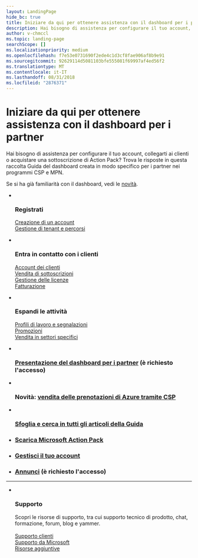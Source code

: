 ```yaml
---
layout: LandingPage
hide_bc: true
title: Iniziare da qui per ottenere assistenza con il dashboard per i partner
description: Hai bisogno di assistenza per configurare il tuo account, collegarti ai clienti o acquistare una sottoscrizione di Action Pack? Trova le risposte in questa raccolta Guida del dashboard creata in modo specifico per i partner nei programmi CSP e MPN.
author: v-chmccl
ms.topic: landing-page
searchScope: []
ms.localizationpriority: medium
ms.openlocfilehash: f7e53e0731690f2ede4c1d3cf8fae906af8b9e91
ms.sourcegitcommit: 92629114d5081103bfe555081f69997af4ed56f2
ms.translationtype: MT
ms.contentlocale: it-IT
ms.lasthandoff: 08/31/2018
ms.locfileid: "2876371"
---
```

# <a name="start-here-for-help-with-partner-dashboard"></a>Iniziare da qui per ottenere assistenza con il dashboard per i partner

Hai bisogno di assistenza per configurare il tuo account, collegarti ai clienti o acquistare una sottoscrizione di Action Pack? Trova le risposte in questa raccolta Guida del dashboard creata in modo specifico per i partner nei programmi CSP e MPN.

Se si ha già familiarità con il dashboard, vedi le [novità](/partner-center/whats-new-in-pc).

<ul id="products1" class="cardsC cols cols3 panelContent singlePanelContent">
    <li>
        <div class="cardSize">
            <div class="cardPadding">
                <div class="card">
                    <div class="cardImageOuter">
                        <div class="cardImage bgdAccent1">
                            <img alt="" src="https://docs.microsoft.com/media/illustrations/sql-get-started-understand.svg" data-linktype="external">
                        </div>
                    </div>
                    <div class="cardText">
                        <h3>Registrati</h3>
                        <p><a href="/partner-center/mpn-create-a-partner-center-account">Creazione di un account</a><br /><a href="/partner-center/azure-active-directory-tenants-and-partner-center">Gestione di tenant e percorsi</a></p>
                    </div>
                </div>
            </div>
        </div>
    </li>
    <li>
        <div class="cardSize">
            <div class="cardPadding">
                <div class="card">
                    <div class="cardImageOuter">
                        <div class="cardImage bgdAccent1">
                            <img alt="" src="https://docs.microsoft.com/media/illustrations/virtualization-hperv-server-community.svg" data-linktype="external">
                        </div>
                    </div>
                    <div class="cardText">
                        <h3>Entra in contatto con i clienti</h3>
                        <p><a href="/partner-center/customer-accounts">Account dei clienti</a><br /><a href="/partner-center/customer-subscriptions">Vendita di sottoscrizioni</a><br /><a href="/partner-center/assign-licenses-to-users">Gestione delle licenze</a><br /><a href="/partner-center/billing">Fatturazione</a></p>
                    </div>
                </div>
            </div>
        </div>
    </li>
    <li>
        <div class="cardSize">
            <div class="cardPadding">
                <div class="card">
                    <div class="cardImageOuter">
                        <div class="cardImage bgdAccent1">
                            <img alt="" src="https://docs.microsoft.com/media/illustrations/biztalk-get-started-scenarios.svg" data-linktype="external">
                        </div>
                    </div>
                    <div class="cardText">
                        <h3>Espandi le attività</h3>
                        <p><a href="/partner-center/referrals">Profili di lavoro e segnalazioni</a><br /><a href="/partner-center/promotions">Promozioni</a><br /><a href="/partner-center/get-special-pricing-for-offers">Vendita in settori specifici</a></p>
                    </div>
                </div>
            </div>
        </div>
    </li>
</ul>

<ul id="products2" class="cardsF cols cols3 panelContent singlePanelContent">
    <li>
        <div class="cardSize">
            <div class="cardPadding">
                <div class="card">
                    <div class="cardImageOuter">
                        <div class="cardImage">
                            <img alt="" src="https://docs.microsoft.com/media/common/i_portal.svg" data-linktype="external">
                        </div>
                    </div>
                    <div class="cardText">
                        <h3><a href="https://partnercenter.microsoft.com/pcv/redirect?authenticate=true&redirect=%2Fdashboard%2Foverview">Presentazione del dashboard per i partner</a> (è richiesto l'accesso)</h3>
                    </div>
                </div>
            </div>
        </div>
    </li>
    <li>
        <div class="cardSize">
            <div class="cardPadding">
                <div class="card">
                    <div class="cardImageOuter">
                        <div class="cardImage">
                            <img alt="" src="https://docs.microsoft.com/media/common/i_vmm-cloud.svg" data-linktype="external">
                        </div>
                    </div>
                    <div class="cardText">
                        <h3>Novità: <a href="/partner-center/azure-ri-server-subscriptions">vendita delle prenotazioni di Azure tramite CSP</a></h3>
                    </div>
                </div>
            </div>
        </div>
    </li>
    <li>
        <div class="cardSize">
            <div class="cardPadding">
                <div class="card">
                    <div class="cardImageOuter">
                        <div class="cardImage">
                            <img alt="" src="https://docs.microsoft.com/media/common/i_form.svg" data-linktype="external">
                        </div>
                    </div>
                    <div class="cardText">
                        <h3><a href="/partner-center/">Sfoglia e cerca in tutti gli articoli della Guida</a></h3>
                    </div>
                </div>
            </div>
        </div>
    </li>
    <li>
        <div class="cardSize">
            <div class="cardPadding">
                <div class="card">
                    <div class="cardText">
                        <h3><a href="/partner-center/mpn-get-action-pack">Scarica Microsoft Action Pack</a></h3>
                    </div>
                </div>
            </div>
        </div>
    </li>
    <li>
        <div class="cardSize">
            <div class="cardPadding">
                <div class="card">
                    <div class="cardText">
                        <h3><a href="/partner-center/partner-center-account-setup">Gestisci il tuo account</a></h3>
                    </div>
                </div>
            </div>
        </div>
    </li>
    <li>
        <div class="cardSize">
            <div class="cardPadding">
                <div class="card">
                    <div class="cardText">
                        <h3><a href="https://partnercenter.microsoft.com/pcv/announcements">Annunci</a> (è richiesto l'accesso)</h3>
                    </div>
                </div>
            </div>
        </div>
    </li>
</ul>
<hr />

<ul id="products3" class="cardsF cols cols3 panelContent singlePanelContent">
    <li>
        <div class="cardSize">
            <div class="cardPadding">
                <div class="card">
                    <div class="cardImageOuter">
                        <div class="cardImage">
                            <img class="x-hidden-focus" alt="" src="https://docs.microsoft.com/media/common/i_support.svg" data-linktype="external">
                        </div>
                    </div>
                    <div class="cardText">
                        <h3>Supporto</h3>
                        <p>Scopri le risorse di supporto, tra cui supporto tecnico di prodotto, chat, formazione, forum, blog e yammer.<br /><br /><a href="/partner-center/customer-support">Supporto clienti</a><br /><a href="/partner-center/support-from-microsoft">Supporto da Microsoft</a><br /><a href="https://partnercenter.microsoft.com/partner/support">Risorse aggiuntive</a></p>
                    </div>
                </div>
            </div>
        </div>
    </li>
</ul>
